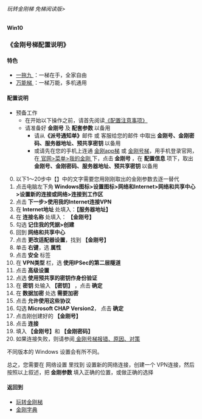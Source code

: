 ###### 玩转金刚梯 免梯阅读版>
#### Win10
### 《金刚号梯配置说明》

#### 特色
  - [ 一拖九 ](https://github.com/a2zitpro/web/blob/master/LadderFree/kkDictionary/OneForNine.md)：一梯在手，全家自由
  - [ 万能梯 ](https://github.com/a2zitpro/web/blob/master/LadderFree/kkDictionary/KKLadderKKIDMultipurpose.md)：一梯万能，多机通用
 
#### 配置说明
- 预备工作
  - 在开始以下操作之前，请首先阅读[《配置注意事项》](https://github.com/a2zitpro/web/blob/master/LadderFree/kkDictionary/ConsiderationsWhileConfigureKKID.md)
  - 请准备好<strong> 金刚号</strong> 及<strong> 配套参数 </strong> 以备用
    - 请从<strong>《派号通知单》</strong>邮件 或 客服给您的邮件 中取出<strong> 金刚号、金刚密码、服务器地址、预共享密钥 </strong>以备用
    - 或请先在您的手机上连通 [金刚app梯](https://github.com/a2zitpro/web/blob/master/LadderFree/kkDictionary/KKLadderAPP.md) 或 [金刚号梯](https://github.com/a2zitpro/web/blob/master/LadderFree/kkDictionary/KKLadderKKID.md)，用手机登录官网，在[ 官网>菜单>我的金刚 ](https://www.atozitpro.net/zh/my-account/)下，点击<strong> 金刚号 </strong>，在 <strong> 配置信息 </strong>项下，取出<strong> 金刚号、金刚密码、服务器地址、预共享密钥 </strong>以备用

0. 以下1～20步中【】中的文字需要您用刚刚取出的金刚参数去逐一替代
1. 点击电脑左下角<strong> Windows图标>设置图标>网络和Internet>网络和共享中心>设置新的连接或网络>连接到工作区</strong>
2. 点击<strong> 下一步>使用我的Internet连接VPN </strong>
3. 在<strong> Internet地址 </strong>处填入：<strong>【服务器地址】</strong> 
4. 在<strong> 连接名称 </strong>处填入：<strong> 【金刚号】 </strong>
5. 勾选<strong> 记住我的凭据>创建 </strong>
6. 回到<strong> 网络和共享中心 </strong>
7. 点击<strong> 更改适配器设置</strong>，找到<strong> 【金刚号】 </strong>
8. 单击<strong> 右键</strong>，选<strong> 属性</strong>
9. 点击<strong> 安全 </strong>标签
10. 在<strong> VPN类型 </strong>栏，选<strong> 使用IPSec的第二层隧道</strong>
11. 点击<strong> 高级设置</strong>
12. 点选<strong> 使用预共享的密钥作身份验证</strong>
13. 在<strong> 密钥 </strong>处输入<strong> 【密钥】</strong> ，点击<strong> 确定 </strong>
14. 在<strong> 数据加密 </strong>处选<strong> 需要加密</strong>
15. 点击<strong> 允许使用这些协议</strong>
16. 勾选<strong> Microsoft CHAP Version2</strong>， 点击<strong> 确定</strong>
17. 点击刚创建好的<strong> 【金刚号】</strong>
18. 点击<strong> 连接</strong>
19. 填入<strong> 【金刚号】</strong>和<strong> 【金刚密码】</strong>
20. 如果连接失败，则请参阅[ 金刚号梯报错、原因、对策 ](https://github.com/a2zitpro/web/blob/master/LadderFree/kkDictionary/KKLadderKKIDErroMessage.md)

不同版本的 Windows 设置会有所不同。

总之，您需要在 网络设置 里找到 设置新的网络连接，创建一个 VPN连接，然后按照以上叙述，把<strong> 金刚参数 </strong> 填入正确的位置，或做正确的选择

#### 返回到
- [玩转金刚梯](https://github.com/a2zitpro/web/blob/master/LadderFree/A.md)
- [金刚字典](https://github.com/a2zitpro/web/blob/master/LadderFree/kkDictionary/KKDictionary.md)

